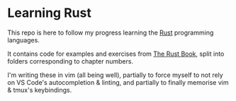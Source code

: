 # Learning Rust
This repo is here to follow my progress learning the [Rust](https://www.rust-lang.org/) programming languages.

It contains code for examples and exercises from [The Rust Book](https://doc.rust-lang.org/book/), split into folders corresponding to chapter numbers.

I'm writing these in vim (all being well), partially to force myself to not rely on VS Code's autocompletion & linting, and partially to finally memorise vim & tmux's keybindings.
